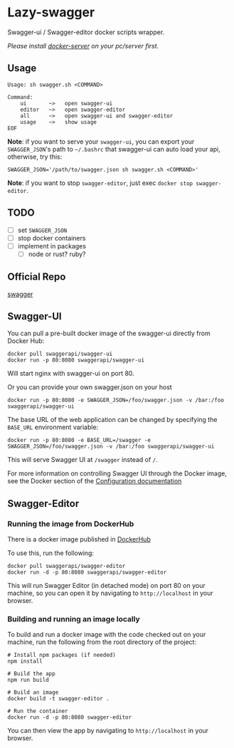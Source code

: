 # Lazy-swagger

Swagger-ui / Swagger-editor docker scripts wrapper.

_Please install [docker-server](https://www.docker.com/products/docker-desktop) on your pc/server first._

## Usage

```shell
Usage: sh swagger.sh <COMMAND>

Command:
	ui       ~>   open swagger-ui
	editor   ~>   open swagger-editor
	all      ~>   open swagger-ui and swagger-editor
	usage    ~>   show usage
EOF
```

__Note__: if you want to serve your `swagger-ui`, you can export your `SWAGGER_JSON`'s path to `~/.bashrc` that swagger-ui can auto load your api, otherwise, try this:

```
SWAGGER_JSON='/path/to/swagger.json sh swagger.sh <COMMAND>'
```

__Note__: if you want to stop `swagger-editor`, just exec `docker stop swagger-editor`.


## TODO
+ [ ] set `SWAGGER_JSON`
+ [ ] stop docker containers
+ [ ] implement in packages
  + [ ] node or rust? ruby?

## Official Repo
[swagger][0]

## Swagger-UI
 
You can pull a pre-built docker image of the swagger-ui directly from Docker Hub:

```
docker pull swaggerapi/swagger-ui
docker run -p 80:8080 swaggerapi/swagger-ui
```

Will start nginx with swagger-ui on port 80.

Or you can provide your own swagger.json on your host

```
docker run -p 80:8080 -e SWAGGER_JSON=/foo/swagger.json -v /bar:/foo swaggerapi/swagger-ui
```

The base URL of the web application can be changed by specifying the `BASE_URL` environment variable:

```
docker run -p 80:8080 -e BASE_URL=/swagger -e SWAGGER_JSON=/foo/swagger.json -v /bar:/foo swaggerapi/swagger-ui
```

This will serve Swagger UI at `/swagger` instead of `/`.

For more information on controlling Swagger UI through the Docker image, see the Docker section of the [Configuration documentation][1]


## Swagger-Editor

### Running the image from DockerHub
There is a docker image published in [DockerHub][2]

To use this, run the following:

```
docker pull swaggerapi/swagger-editor
docker run -d -p 80:8080 swaggerapi/swagger-editor
```

This will run Swagger Editor (in detached mode) on port 80 on your machine, so you can open it by navigating to `http://localhost` in your browser.

### Building and running an image locally

To build and run a docker image with the code checked out on your machine, run the following from the root directory of the project:

```
# Install npm packages (if needed)
npm install

# Build the app
npm run build

# Build an image
docker build -t swagger-editor .

# Run the container
docker run -d -p 80:8080 swagger-editor

```

You can then view the app by navigating to `http://localhost` in your browser.


[0]: https://github.com/swagger-api/swagger-ui
[1]: https://github.com/swagger-api/swagger-ui/blob/master/docs/usage/configuration.md#docker
[2]: https://hub.docker.com/r/swaggerapi/swagger-editor/
